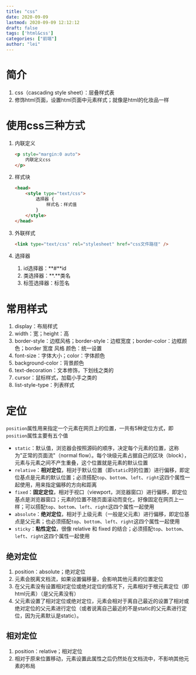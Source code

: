 ```yaml
---
title: "css"
date: 2020-09-09
lastmod: 2020-09-09 12:12:12
draft: false
tags: ['html&css']
categories: ["前端"]
author: "lei"
---
```


# 简介

1. css（cascading style sheet）：层叠样式表
2. 修饰html页面，设置html页面中元素样式；就像是html的化妆品一样

# 使用css三种方式

1. 内联定义

   ```html
   <p style="margin:0 auto">
       内联定义css
   </p>
   ```

2. 样式块

   ```html
   <head>
       <style type="text/css">
           选择器 {
               样式名：样式值
           }
       </style>
   </head>
   ```

3. 外联样式

   ```html
   <link type="text/css" rel="stylesheet" href="css文件路径" />
   ```

4. 选择器

   1. id选择器：**#**id
   2. 类选择器：**.**类名
   3. 标签选择器：标签名

# 常用样式

1. display：布局样式
2. width：宽；height：高
3. border-style：边框风格；border-style：边框宽度；border-color：边框颜色；border 宽度 风格 颜色：统一设置
4. font-size：字体大小；color：字体颜色
5. background-color：背景颜色
6. text-decoration：文本修饰，下划线之类的
7. cursor：鼠标样式，加载小手之类的
8. list-style-type：列表样式

# 定位

`position`属性用来指定一个元素在网页上的位置，一共有5种定位方式，即`position`属性主要有五个值

- `static`：默认值，浏览器会按照源码的顺序，决定每个元素的位置，这称为"正常的页面流"（normal flow）。每个块级元素占据自己的区块（block），元素与元素之间不产生重叠，这个位置就是元素的默认位置
- `relative`：**相对定位**，相对于默认位置（即`static`时的位置）进行偏移，即定位基点是元素的默认位置；必须搭配`top`、`bottom`、`left`、`right`这四个属性一起使用，用来指定偏移的方向和距离
- `fixed`：**固定定位**，相对于视口（viewport，浏览器窗口）进行偏移，即定位基点是浏览器窗口；元素的位置不随页面滚动而变化，好像固定在网页上一样；可以搭配`top`、`bottom`、`left`、`right`这四个属性一起使用
- `absolute`：**绝对定位**，相对于上级元素（一般是父元素）进行偏移，即定位基点是父元素；也必须搭配`top`、`bottom`、`left`、`right`这四个属性一起使用
- `sticky`：**粘性定位**，很像 relative 和 fixed 的结合；必须搭配`top`、`bottom`、`left`、`right`这四个属性一起使用



## 绝对定位

1. position：absolute；绝对定位
2. 元素会脱离文档流，如果设置偏移量，会影响其他元素的位置定位
3. 在父元素没有设置相对定位或绝对定位的情况下，元素相对于根元素定位（即html元素）（是父元素没有）
4. 父元素设置了相对定位或绝对定位，元素会相对于离自己最近的设置了相对或绝对定位的父元素进行定位（或者说离自己最近的不是static的父元素进行定位，因为元素默认是static）。

## 相对定位

1. position：relative；相对定位
2. 相对于原来位置移动，元素设置此属性之后仍然处在文档流中，不影响其他元素的布局